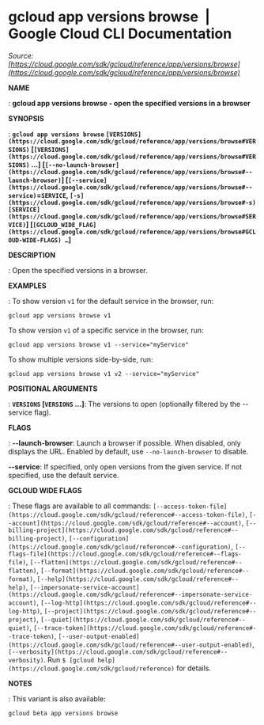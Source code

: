 # gcloud app versions browse  |  Google Cloud CLI Documentation

*Source: [https://cloud.google.com/sdk/gcloud/reference/app/versions/browse](https://cloud.google.com/sdk/gcloud/reference/app/versions/browse)*

**NAME**

: **gcloud app versions browse - open the specified versions in a browser**

**SYNOPSIS**

: **`gcloud app versions browse` `[VERSIONS](https://cloud.google.com/sdk/gcloud/reference/app/versions/browse#VERSIONS)` [`[VERSIONS](https://cloud.google.com/sdk/gcloud/reference/app/versions/browse#VERSIONS)` …] [`[--no-launch-browser](https://cloud.google.com/sdk/gcloud/reference/app/versions/browse#--launch-browser)`] [`[--service](https://cloud.google.com/sdk/gcloud/reference/app/versions/browse#--service)`=`SERVICE`, `[-s](https://cloud.google.com/sdk/gcloud/reference/app/versions/browse#-s)` `[SERVICE](https://cloud.google.com/sdk/gcloud/reference/app/versions/browse#SERVICE)`] [`[GCLOUD_WIDE_FLAG](https://cloud.google.com/sdk/gcloud/reference/app/versions/browse#GCLOUD-WIDE-FLAGS) …`]**

**DESCRIPTION**

: Open the specified versions in a browser.

**EXAMPLES**

: To show version `v1` for the default service in the browser, run:

```
gcloud app versions browse v1
```

To show version `v1` of a specific service in the browser, run:

```
gcloud app versions browse v1 --service="myService"
```

To show multiple versions side-by-side, run:

```
gcloud app versions browse v1 v2 --service="myService"
```

**POSITIONAL ARGUMENTS**

: **`VERSIONS` [`VERSIONS` …]**:
The versions to open (optionally filtered by the --service flag).

**FLAGS**

: **--launch-browser**:
Launch a browser if possible. When disabled, only displays the URL. Enabled by
default, use `--no-launch-browser` to disable.

**--service**:
If specified, only open versions from the given service. If not specified, use
the default service.

**GCLOUD WIDE FLAGS**

: These flags are available to all commands: `[--access-token-file](https://cloud.google.com/sdk/gcloud/reference#--access-token-file)`,
`[--account](https://cloud.google.com/sdk/gcloud/reference#--account)`, `[--billing-project](https://cloud.google.com/sdk/gcloud/reference#--billing-project)`,
`[--configuration](https://cloud.google.com/sdk/gcloud/reference#--configuration)`,
`[--flags-file](https://cloud.google.com/sdk/gcloud/reference#--flags-file)`,
`[--flatten](https://cloud.google.com/sdk/gcloud/reference#--flatten)`, `[--format](https://cloud.google.com/sdk/gcloud/reference#--format)`, `[--help](https://cloud.google.com/sdk/gcloud/reference#--help)`, `[--impersonate-service-account](https://cloud.google.com/sdk/gcloud/reference#--impersonate-service-account)`,
`[--log-http](https://cloud.google.com/sdk/gcloud/reference#--log-http)`,
`[--project](https://cloud.google.com/sdk/gcloud/reference#--project)`, `[--quiet](https://cloud.google.com/sdk/gcloud/reference#--quiet)`, `[--trace-token](https://cloud.google.com/sdk/gcloud/reference#--trace-token)`, `[--user-output-enabled](https://cloud.google.com/sdk/gcloud/reference#--user-output-enabled)`,
`[--verbosity](https://cloud.google.com/sdk/gcloud/reference#--verbosity)`.
Run `$ [gcloud help](https://cloud.google.com/sdk/gcloud/reference)` for details.

**NOTES**

: This variant is also available:

```
gcloud beta app versions browse
```